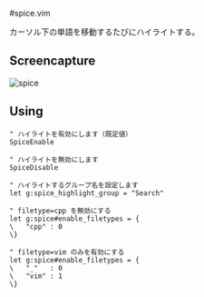 #spice.vim

カーソル下の単語を移動するたびにハイライトする。

## Screencapture

![spice](https://cloud.githubusercontent.com/assets/214488/3297888/eb37a8dc-f5f9-11e3-8620-5876f030d762.gif)

## Using

```vim
" ハイライトを有効にします（既定値）
SpiceEnable

" ハイライトを無効にします
SpiceDisable

" ハイライトするグループ名を設定します
let g:spice_highlight_group = "Search"

" filetype=cpp を無効にする
let g:spice#enable_filetypes = {
\	"cpp" : 0
\}

" filetype=vim のみを有効にする
let g:spice#enable_filetypes = {
\	"_"   : 0
\	"vim" : 1
\}
```


